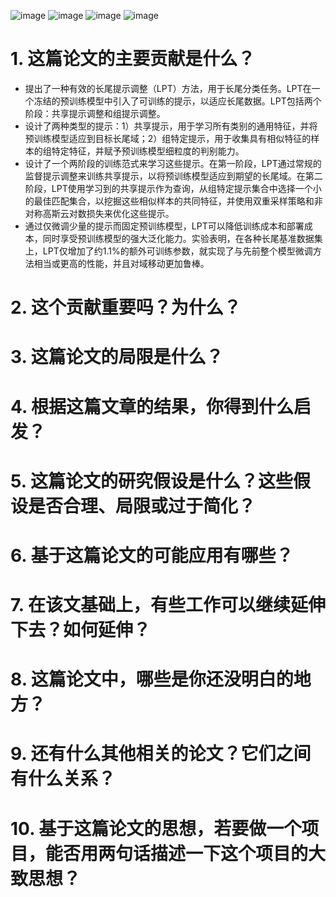 ![image](https://github.com/leejamesss/paper-reading/assets/117844938/ce3df1b6-535f-4d6d-b462-b4445251d0d4)
![image](https://github.com/leejamesss/paper-reading/assets/117844938/f42ee51b-94f5-46a8-b598-a47f07c4917d)
![image](https://github.com/leejamesss/paper-reading/assets/117844938/85415c0e-544d-40fa-b10b-84e05561b363)
![image](https://github.com/leejamesss/paper-reading/assets/117844938/ce3df1b6-535f-4d6d-b462-b4445251d0d4)

  
# 1. 这篇论文的主要贡献是什么？

- 提出了一种有效的长尾提示调整（LPT）方法，用于长尾分类任务。LPT在一个冻结的预训练模型中引入了可训练的提示，以适应长尾数据。LPT包括两个阶段：共享提示调整和组提示调整。
- 设计了两种类型的提示：1）共享提示，用于学习所有类别的通用特征，并将预训练模型适应到目标长尾域；2）组特定提示，用于收集具有相似特征的样本的组特定特征，并赋予预训练模型细粒度的判别能力。
- 设计了一个两阶段的训练范式来学习这些提示。在第一阶段，LPT通过常规的监督提示调整来训练共享提示，以将预训练模型适应到期望的长尾域。在第二阶段，LPT使用学习到的共享提示作为查询，从组特定提示集合中选择一个小的最佳匹配集合，以挖掘这些相似样本的共同特征，并使用双重采样策略和非对称高斯云对数损失来优化这些提示。
- 通过仅微调少量的提示而固定预训练模型，LPT可以降低训练成本和部署成本，同时享受预训练模型的强大泛化能力。实验表明，在各种长尾基准数据集上，LPT仅增加了约1.1%的额外可训练参数，就实现了与先前整个模型微调方法相当或更高的性能，并且对域移动更加鲁棒。

# 2. 这个贡献重要吗？为什么？



# 3. 这篇论文的局限是什么？

# 4. 根据这篇文章的结果，你得到什么启发？

# 5. 这篇论文的研究假设是什么？这些假设是否合理、局限或过于简化？

# 6. 基于这篇论文的可能应用有哪些？

# 7. 在该文基础上，有些工作可以继续延伸下去？如何延伸？

# 8. 这篇论文中，哪些是你还没明白的地方？

# 9. 还有什么其他相关的论文？它们之间有什么关系？

# 10. 基于这篇论文的思想，若要做一个项目，能否用两句话描述一下这个项目的大致思想？
